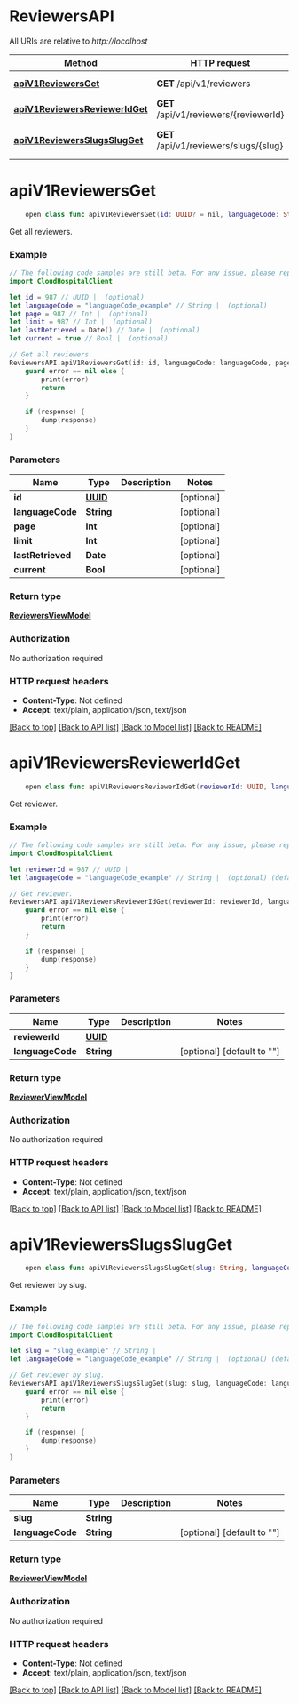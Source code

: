 # ReviewersAPI

All URIs are relative to *http://localhost*

Method | HTTP request | Description
------------- | ------------- | -------------
[**apiV1ReviewersGet**](ReviewersAPI.md#apiv1reviewersget) | **GET** /api/v1/reviewers | Get all reviewers.
[**apiV1ReviewersReviewerIdGet**](ReviewersAPI.md#apiv1reviewersrevieweridget) | **GET** /api/v1/reviewers/{reviewerId} | Get reviewer.
[**apiV1ReviewersSlugsSlugGet**](ReviewersAPI.md#apiv1reviewersslugsslugget) | **GET** /api/v1/reviewers/slugs/{slug} | Get reviewer by slug.


# **apiV1ReviewersGet**
```swift
    open class func apiV1ReviewersGet(id: UUID? = nil, languageCode: String? = nil, page: Int? = nil, limit: Int? = nil, lastRetrieved: Date? = nil, current: Bool? = nil, completion: @escaping (_ data: ReviewersViewModel?, _ error: Error?) -> Void)
```

Get all reviewers.

### Example 
```swift
// The following code samples are still beta. For any issue, please report via http://github.com/OpenAPITools/openapi-generator/issues/new
import CloudHospitalClient

let id = 987 // UUID |  (optional)
let languageCode = "languageCode_example" // String |  (optional)
let page = 987 // Int |  (optional)
let limit = 987 // Int |  (optional)
let lastRetrieved = Date() // Date |  (optional)
let current = true // Bool |  (optional)

// Get all reviewers.
ReviewersAPI.apiV1ReviewersGet(id: id, languageCode: languageCode, page: page, limit: limit, lastRetrieved: lastRetrieved, current: current) { (response, error) in
    guard error == nil else {
        print(error)
        return
    }

    if (response) {
        dump(response)
    }
}
```

### Parameters

Name | Type | Description  | Notes
------------- | ------------- | ------------- | -------------
 **id** | [**UUID**](.md) |  | [optional] 
 **languageCode** | **String** |  | [optional] 
 **page** | **Int** |  | [optional] 
 **limit** | **Int** |  | [optional] 
 **lastRetrieved** | **Date** |  | [optional] 
 **current** | **Bool** |  | [optional] 

### Return type

[**ReviewersViewModel**](ReviewersViewModel.md)

### Authorization

No authorization required

### HTTP request headers

 - **Content-Type**: Not defined
 - **Accept**: text/plain, application/json, text/json

[[Back to top]](#) [[Back to API list]](../README.md#documentation-for-api-endpoints) [[Back to Model list]](../README.md#documentation-for-models) [[Back to README]](../README.md)

# **apiV1ReviewersReviewerIdGet**
```swift
    open class func apiV1ReviewersReviewerIdGet(reviewerId: UUID, languageCode: String? = nil, completion: @escaping (_ data: ReviewerViewModel?, _ error: Error?) -> Void)
```

Get reviewer.

### Example 
```swift
// The following code samples are still beta. For any issue, please report via http://github.com/OpenAPITools/openapi-generator/issues/new
import CloudHospitalClient

let reviewerId = 987 // UUID | 
let languageCode = "languageCode_example" // String |  (optional) (default to "")

// Get reviewer.
ReviewersAPI.apiV1ReviewersReviewerIdGet(reviewerId: reviewerId, languageCode: languageCode) { (response, error) in
    guard error == nil else {
        print(error)
        return
    }

    if (response) {
        dump(response)
    }
}
```

### Parameters

Name | Type | Description  | Notes
------------- | ------------- | ------------- | -------------
 **reviewerId** | [**UUID**](.md) |  | 
 **languageCode** | **String** |  | [optional] [default to &quot;&quot;]

### Return type

[**ReviewerViewModel**](ReviewerViewModel.md)

### Authorization

No authorization required

### HTTP request headers

 - **Content-Type**: Not defined
 - **Accept**: text/plain, application/json, text/json

[[Back to top]](#) [[Back to API list]](../README.md#documentation-for-api-endpoints) [[Back to Model list]](../README.md#documentation-for-models) [[Back to README]](../README.md)

# **apiV1ReviewersSlugsSlugGet**
```swift
    open class func apiV1ReviewersSlugsSlugGet(slug: String, languageCode: String? = nil, completion: @escaping (_ data: ReviewerViewModel?, _ error: Error?) -> Void)
```

Get reviewer by slug.

### Example 
```swift
// The following code samples are still beta. For any issue, please report via http://github.com/OpenAPITools/openapi-generator/issues/new
import CloudHospitalClient

let slug = "slug_example" // String | 
let languageCode = "languageCode_example" // String |  (optional) (default to "")

// Get reviewer by slug.
ReviewersAPI.apiV1ReviewersSlugsSlugGet(slug: slug, languageCode: languageCode) { (response, error) in
    guard error == nil else {
        print(error)
        return
    }

    if (response) {
        dump(response)
    }
}
```

### Parameters

Name | Type | Description  | Notes
------------- | ------------- | ------------- | -------------
 **slug** | **String** |  | 
 **languageCode** | **String** |  | [optional] [default to &quot;&quot;]

### Return type

[**ReviewerViewModel**](ReviewerViewModel.md)

### Authorization

No authorization required

### HTTP request headers

 - **Content-Type**: Not defined
 - **Accept**: text/plain, application/json, text/json

[[Back to top]](#) [[Back to API list]](../README.md#documentation-for-api-endpoints) [[Back to Model list]](../README.md#documentation-for-models) [[Back to README]](../README.md)

